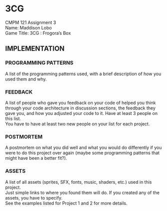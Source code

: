 # 3CG

CMPM 121 Assignment 3\
Name: Maddison Lobo\
Game Title: 3CG : Frogora’s Box

## IMPLEMENTATION

### PROGRAMMING PATTERNS

A list of the programming patterns used, with a brief description of how you used them and why.

### FEEDBACK

A list of people who gave you feedback on your code of helped you think through your code architecture in 
discussion sections, the feedback they gave you, and how you adjusted your code to it.  Have at least 3 people on this list.  
You have to have at least two new people on your list for each project.

### POSTMORTEM

A postmortem on what you did well and what you would do differently if you were to do this project over again 
    (maybe some programming patterns that might have been a better fit?).

### ASSETS

A list of all assets (sprites, SFX, fonts, music, shaders, etc.) used in this project.  
Just simple links to where you found them will do.  If you created any of the assets, you have to specify.  
See the examples listed for Project 1 and 2 for more details.
